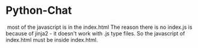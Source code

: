 ﻿# Python-Chat
﻿ most of the javascript is in the index.html The reason there is no index.js is because of jinja2 - it doesn't work with .js type files. So the javascript of index.html must be inside index.html.
